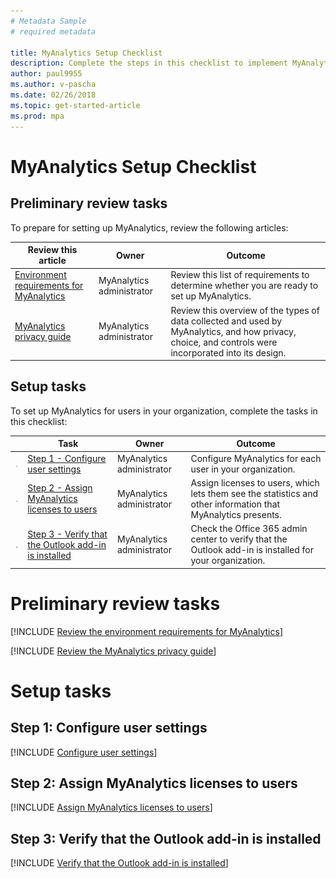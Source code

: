 ```yaml
---
# Metadata Sample
# required metadata

title: MyAnalytics Setup Checklist
description: Complete the steps in this checklist to implement MyAnalytics in your organization
author: paul9955
ms.author: v-pascha
ms.date: 02/26/2018
ms.topic: get-started-article
ms.prod: mpa
---
```


# MyAnalytics Setup Checklist

## Preliminary review tasks

To prepare for setting up MyAnalytics, review the following articles:  

| Review this article | Owner | Outcome |
|------|-------|---------|
| [Environment requirements for MyAnalytics](#review-the-environment-requirements-for-myanalytics) | MyAnalytics administrator | Review this list of requirements to determine whether you are ready to set up MyAnalytics. |
| [MyAnalytics privacy guide](#review-the-myanalytics-privacy-guide)  | MyAnalytics administrator | Review this overview of the types of data collected and used by MyAnalytics, and how privacy, choice, and controls were incorporated into its design.  |

## Setup tasks

To set up MyAnalytics for users in your organization, complete the tasks in this checklist: 

| | Task | Owner | Outcome |
|---|------|-------|---------|
| <img src="../../Images/Team-adopt-plan-checklist-box.PNG"> | [Step 1 - Configure user settings](#step-1-configure-user-settings)  | MyAnalytics administrator | Configure MyAnalytics for each user in your organization.  |
| <img src="../../Images/Team-adopt-plan-checklist-box.PNG"> | [Step 2 - Assign MyAnalytics licenses to users](#step-2-assign-myanalytics-licenses-to-users)  | MyAnalytics administrator | Assign licenses to users, which lets them see the statistics and other information that MyAnalytics presents.   |
| <img src="../../Images/Team-adopt-plan-checklist-box.PNG"> | [Step 3 - Verify that the Outlook add-in is installed](#step-3-verify-that-the-outlook-add-in-is-installed)  | MyAnalytics administrator | Check the Office 365 admin center to verify that the Outlook add-in is installed for your organization. |

# Preliminary review tasks

<!-- ## Environment requirements for MyAnalytics -->

[!INCLUDE [Review the environment requirements for MyAnalytics](../Overview/Environment-Requirements.md)] 

<!-- ## MyAnalytics privacy guide -->

[!INCLUDE [Review the MyAnalytics privacy guide](../Overview/Privacy-Guide.md)] 

# Setup tasks

## Step 1: Configure user settings

[!INCLUDE [Configure user settings](../Setup/Configure-MyA-User-Settings.md)] 

## Step 2: Assign MyAnalytics licenses to users

[!INCLUDE [Assign MyAnalytics licenses to users](../Setup/Assign-Licenses.md)] 

## Step 3: Verify that the Outlook add-in is installed

[!INCLUDE [Verify that the Outlook add-in is installed](../Setup/Verify-Add-in.md)] 
